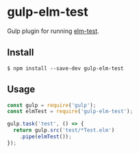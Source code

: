 # gulp-elm-test
Gulp plugin for running [elm-test](https://www.npmjs.com/package/elm-test).

## Install
```
$ npm install --save-dev gulp-elm-test
```

## Usage
```JavaScript
const gulp = require('gulp');
const elmTest = require('gulp-elm-test');

gulp.task('test', () => {
  return gulp.src('test/*Test.elm')
    .pipe(elmTest());
});
```

